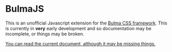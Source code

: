 BulmaJS
========
This is an unofficial Javascript extension for the [Bulma CSS framework](http://bulma.io). This is currently in **very** early development and so documentation may be incomplete, or things may be broken.

[You can read the current document, although it may be missing things.](https://vizuaalog.github.io/BulmaJS/)
